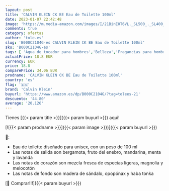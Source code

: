 ```yaml
---
layout: post
title: 'CALVIN KLEIN CK BE Eau de Toilette 100ml'
date: 2023-01-07 22:42:48
image: 'https://m.media-amazon.com/images/I/21BinE0T6VL._SL500_._SL400_.jpg'
comments: true
category: ofertas
author: 'tole.es'
slug: 'B000C2104G-es CALVIN KLEIN CK BE Eau de Toilette 100ml'
sku: 'B000C2104G-es'
tags: [ 'Agua de tocador para hombres','Belleza','Fragancias para hombres','Perfumes y fragancias','calvin klein','de','eau','toilette','🇪🇸', ]
actualPrice: 18.8 EUR
currency: EUR
price: 18.8
comparePrice: 34.06 EUR
prodname: 'CALVIN KLEIN CK BE Eau de Toilette 100ml'
country: 'es'
flag: '🇪🇸'
brand: 'Calvin Klein'
buyurl: 'https://www.amazon.es/dp/B000C2104G/?tag=tolees-21'
descuento: '44.80'
average: '20.126'
---
```


Tienes [{{< param title >}}]({{< param buyurl >}}) aqui!

[![{{< param prodname >}}]({{< param image >}})]({{< param buyurl >}})

🔎:

- Eau de toilette diseñado para unisex, con un peso de 100 ml
- Las notas de salida son bergamota, fruto del enebro, mandarina, menta y lavanda
- Las notas de corazón son mezcla fresca de especias ligeras, magnolia y melocotón
- Las notas de fondo son madera de sándalo, opopónax y haba tonka

[🛒 Comprar!!!]({{< param buyurl >}})

